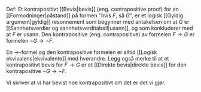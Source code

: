 Def:
Et kontrapositivt [[Bevis|bevis]] (eng. contrapositive proof) for en [[Formodninger|påstand]] på formen "hvis $F$, så $G$", er et logisk [[Gyldig argument|gyldig]] resonnement som begynner med antakelsen om at $G$ er [[Sannhetsverdier og sannhetsverditabell|usann]], og som konkluderer med at $F$ er usann. Den kontrapositive (eng. contrapositive) av formelen $F\rightarrow G$ er formelen $\neg G \rightarrow \neg F$.

En $\rightarrow$-formel og den kontrapositive formelen er alltid [[Logisk ekvivalens|ekvivalente]] med hverandre. Legg også merke til at et kontrapositivt bevis for $F\rightarrow G$ er et [[Direkte bevis|direkte bevis]] for den kontrapositive $\neg G\rightarrow \neg F$. 

Vi skriver at vi har bevist noe kontrapositivt om det er det vi gjør.
